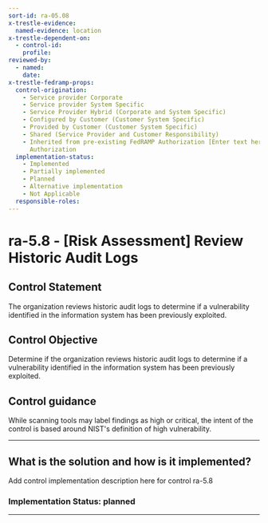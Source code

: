 ```yaml
---
sort-id: ra-05.08
x-trestle-evidence:
  named-evidence: location
x-trestle-dependent-on:
  - control-id:
    profile:
reviewed-by:
  - named:
    date:
x-trestle-fedramp-props:
  control-origination:
    - Service provider Corporate
    - Service provider System Specific
    - Service Provider Hybrid (Corporate and System Specific)
    - Configured by Customer (Customer System Specific)
    - Provided by Customer (Customer System Specific)
    - Shared (Service Provider and Customer Responsibility)
    - Inherited from pre-existing FedRAMP Authorization [Enter text here], Date of
      Authorization
  implementation-status:
    - Implemented
    - Partially implemented
    - Planned
    - Alternative implementation
    - Not Applicable
  responsible-roles:
---
```


# ra-5.8 - \[Risk Assessment\] Review Historic Audit Logs

## Control Statement

The organization reviews historic audit logs to determine if a vulnerability identified in the information system has been previously exploited.

## Control Objective

Determine if the organization reviews historic audit logs to determine if a vulnerability identified in the information system has been previously exploited.

## Control guidance

While scanning tools may label findings as high or critical, the intent of the control is based around NIST's definition of high vulnerability.

______________________________________________________________________

## What is the solution and how is it implemented?

Add control implementation description here for control ra-5.8

### Implementation Status: planned

______________________________________________________________________
